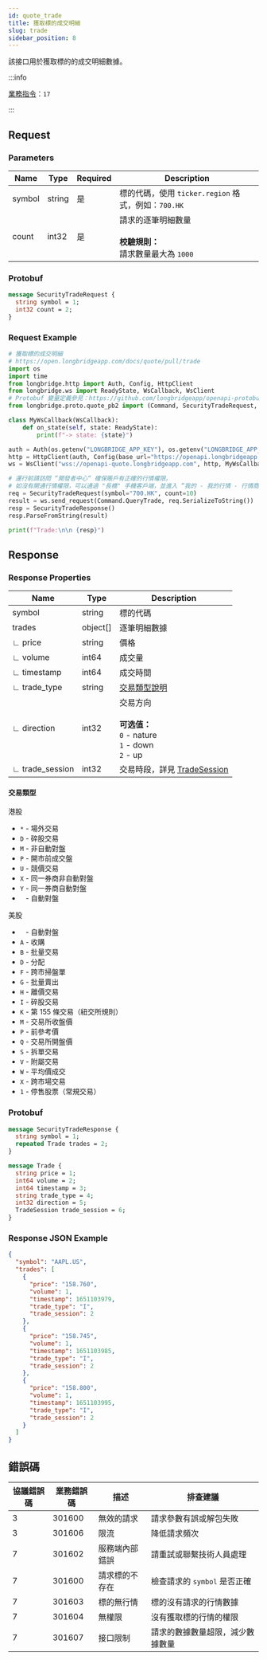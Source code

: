 ```yaml
---
id: quote_trade
title: 獲取標的成交明細
slug: trade
sidebar_position: 8
---
```


該接口用於獲取標的的成交明細數據。

:::info

[業務指令](../../socket/protocol/request)：`17`

:::

## Request

### Parameters

| Name   | Type   | Required | Description                                                              |
| ------ | ------ | -------- | ------------------------------------------------------------------------ |
| symbol | string | 是       | 標的代碼，使用 `ticker.region` 格式，例如：`700.HK`                      |
| count  | int32  | 是       | 請求的逐筆明細數量 <br /><br />**校驗規則：**<br />請求數量最大為 `1000` |

### Protobuf

```protobuf
message SecurityTradeRequest {
  string symbol = 1;
  int32 count = 2;
}
```

### Request Example

```python
# 獲取標的成交明細
# https://open.longbridgeapp.com/docs/quote/pull/trade
import os
import time
from longbridge.http import Auth, Config, HttpClient
from longbridge.ws import ReadyState, WsCallback, WsClient
# Protobuf 變量定義參見：https://github.com/longbridgeapp/openapi-protobufs/blob/main/quote/api.proto
from longbridge.proto.quote_pb2 import (Command, SecurityTradeRequest, SecurityTradeResponse)

class MyWsCallback(WsCallback):
    def on_state(self, state: ReadyState):
        print(f"-> state: {state}")

auth = Auth(os.getenv("LONGBRIDGE_APP_KEY"), os.getenv("LONGBRIDGE_APP_SECRET"), access_token=os.getenv("LONGBRIDGE_ACCESS_TOKEN"))
http = HttpClient(auth, Config(base_url="https://openapi.longbridgeapp.com"))
ws = WsClient("wss://openapi-quote.longbridgeapp.com", http, MyWsCallback())

# 運行前請訪問 “開發者中心“ 確保賬戶有正確的行情權限。
# 如沒有開通行情權限，可以通過 "長橋" 手機客戶端，並進入 “我的 - 我的行情 - 行情商城“ 購買開通行情權限。
req = SecurityTradeRequest(symbol="700.HK", count=10)
result = ws.send_request(Command.QueryTrade, req.SerializeToString())
resp = SecurityTradeResponse()
resp.ParseFromString(result)

print(f"Trade:\n\n {resp}")
```

## Response

### Response Properties

| Name            | Type     | Description                                                                       |
| --------------- | -------- | --------------------------------------------------------------------------------- |
| symbol          | string   | 標的代碼                                                                          |
| trades          | object[] | 逐筆明細數據                                                                      |
| ∟ price         | string   | 價格                                                                              |
| ∟ volume        | int64    | 成交量                                                                            |
| ∟ timestamp     | int64    | 成交時間                                                                          |
| ∟ trade_type    | string   | [交易類型說明](#交易類型)                                                         |
| ∟ direction     | int32    | 交易方向 <br /><br />**可选值：**<br />`0` - nature<br />`1` - down<br />`2` - up |
| ∟ trade_session | int32    | 交易時段，詳見 [TradeSession](../objects#tradesession---交易時段)                 |

#### 交易類型

港股

- `*` - 場外交易
- `D` - 碎股交易
- `M` - 非自動對盤
- `P` - 開市前成交盤
- `U` - 競價交易
- `X` - 同一券商非自動對盤
- `Y` - 同一券商自動對盤
- ` ` - 自動對盤

美股

- ` ` - 自動對盤
- `A` - 收購
- `B` - 批量交易
- `D` - 分配
- `F` - 跨市掃盤單
- `G` - 批量賣出
- `H` - 離價交易
- `I` - 碎股交易
- `K` - 第 155 條交易（紐交所規則）
- `M` - 交易所收盤價
- `P` - 前參考價
- `Q` - 交易所開盤價
- `S` - 拆單交易
- `V` - 附屬交易
- `W` - 平均價成交
- `X` - 跨市場交易
- `1` - 停售股票（常規交易）

### Protobuf

```protobuf
message SecurityTradeResponse {
  string symbol = 1;
  repeated Trade trades = 2;
}

message Trade {
  string price = 1;
  int64 volume = 2;
  int64 timestamp = 3;
  string trade_type = 4;
  int32 direction = 5;
  TradeSession trade_session = 6;
}
```

### Response JSON Example

```json
{
  "symbol": "AAPL.US",
  "trades": [
    {
      "price": "158.760",
      "volume": 1,
      "timestamp": 1651103979,
      "trade_type": "I",
      "trade_session": 2
    },
    {
      "price": "158.745",
      "volume": 1,
      "timestamp": 1651103985,
      "trade_type": "I",
      "trade_session": 2
    },
    {
      "price": "158.800",
      "volume": 1,
      "timestamp": 1651103995,
      "trade_type": "I",
      "trade_session": 2
    }
  ]
}
```

## 錯誤碼

| 協議錯誤碼 | 業務錯誤碼 | 描述           | 排查建議                         |
| ---------- | ---------- | -------------- | -------------------------------- |
| 3          | 301600     | 無效的請求     | 請求參數有誤或解包失敗           |
| 3          | 301606     | 限流           | 降低請求頻次                     |
| 7          | 301602     | 服務端內部錯誤 | 請重試或聯繫技術人員處理         |
| 7          | 301600     | 請求標的不存在 | 檢查請求的 `symbol` 是否正確     |
| 7          | 301603     | 標的無行情     | 標的沒有請求的行情數據           |
| 7          | 301604     | 無權限         | 沒有獲取標的行情的權限           |
| 7          | 301607     | 接口限制       | 請求的數據數量超限，減少數據數量 |
